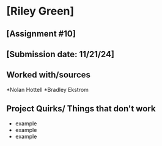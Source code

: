 # [Riley Green]
## [Assignment #10]
## [Submission date: 11/21/24]
## Worked with/sources 
*Nolan Hottell
*Bradley Ekstrom
## Project Quirks/ Things that don't work
* example
* example
* example
